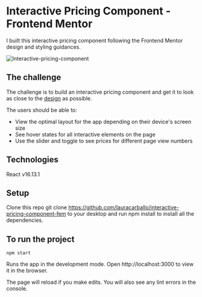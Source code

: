 # Interactive Pricing Component - Frontend Mentor

I built this interactive pricing component following the Frontend Mentor design and styling guidances. 

![Interactive-pricing-component](./public/img/interactive-pricing-component-readme.png)

## The challenge

The challenge is to build an interactive pricing component and get it to look as close to the [design](https://www.frontendmentor.io/challenges/interactive-pricing-component-t0m8PIyY8) as possible. 


The users should be able to:

- View the optimal layout for the app depending on their device's screen size
- See hover states for all interactive elements on the page
- Use the slider and toggle to see prices for different page view numbers

## Technologies

React v16.13.1

## Setup

Clone this repo git clone https://github.com/lauracarballo/interactive-pricing-component-fem to your desktop and run npm install to install all the dependencies.

## To run the project

`npm start`

Runs the app in the development mode. Open http://localhost:3000 to view it in the browser.

The page will reload if you make edits. You will also see any lint errors in the console.

